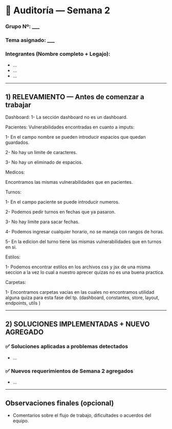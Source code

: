 # 🧾 Auditoría — Semana 2  
### Grupo Nº: ___  
### Tema asignado: ___  
### Integrantes (Nombre completo + Legajo):
- …
- …
- …

---

## 1) RELEVAMIENTO — Antes de comenzar a trabajar

Dashboard:
1- La sección dashboard no es un dashboard.

Pacientes:
Vulnerabilidades encontradas en cuanto a imputs: 

1- En el campo nombre se pueden introducir espacios que quedan guardados.

2- No hay un limite de caracteres.

3- No hay un eliminado de espacios.

Medicos: 

Encontramos las mismas vulnerabilidades que en pacientes.

Turnos:

1- En el campo paciente se puede introducir numeros.

2- Podemos pedir turnos en fechas que ya pasaron.

3- No hay limite para sacar fechas.

4- Podemos ingresar cualquier horario, no se maneja con rangos de horas.

5- En la edicion del turno tiene las mismas vulnerabilidades que en turnos en si.

Estilos:

1- Podemos encontrar estilos en los archivos css y jsx de una misma seccion a la vez lo cual a nuestro aprecer quizas no es una buena practica.

Carpetas:

1- Encontramos carpetas vacias en las cuales no encontramos utilidad alguna quiza para esta fase del tp. (dashboard, constantes, store, layout, endpoints, utils )

---

## 2) SOLUCIONES IMPLEMENTADAS + NUEVO AGREGADO

### ✅ Soluciones aplicadas a problemas detectados
- …

### ✅ Nuevos requerimientos de Semana 2 agregados
- …

---

## Observaciones finales (opcional)
- Comentarios sobre el flujo de trabajo, dificultades o acuerdos del equipo.
